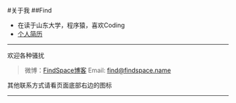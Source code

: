 #关于我
##Find
+ 在读于山东大学，程序猿，喜欢Coding
+ [个人简历][2]

---
欢迎各种骚扰
>微博：[FindSpace博客][3]
Email: find@findspace.name

其他联系方式请看页面底部右边的图标




---
[1]: http://www.findspace.name/wp-content/uploads/2016/01/wechat.jpg
[2]: http://www.findspace.name/adds/about.html
[3]: http://weibo.com/Findxiaoxun